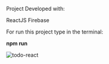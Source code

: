 Project Developed with:

ReactJS 
Firebase

For run this project type in the terminal:

<b>npm run</b>

<img src="https://i.ibb.co/G22BnCh/todo-react.png" alt="todo-react" border="0">
